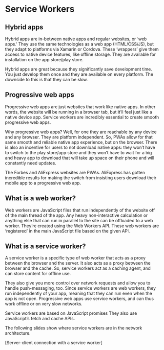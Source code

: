# Service Workers
## Hybrid apps
Hybrid apps are in-between native apps and regular websites, or ‘web apps.’ They use the same technologies as a web app (HTML/CSS/JS), but they adapt to platforms via Xamarin or Cordova. These ‘wrappers’ give them access to native device features, like offline storage. They are available for installation on the app store/play store.

Hybrid apps are great because they significantly save development time. You just develop them once and they are available on every platform. The downside to this is that they can be slow.


## Progressive web apps
Progressive web apps are just websites that work like native apps. In other words, the website will be running in a browser tab, but it’ll feel just like a native device app. Service workers are incredibly essential to create smooth progressive web apps.

Why progressive web apps? Well, for one they are reachable by any device and any browser. They are platform independent. So, PWAs allow for that same smooth and reliable native app experience, but on the browser. There is also an incentive for users to not download native apps: they won’t have to switch to the play store/app store and they won’t have to wait for a big and heavy app to download that will take up space on their phone and will constantly need updates.

The Forbes and AliExpress websites are PWAs. AliExpress has gotten incredible results for making the switch from insisting users download their mobile app to a progressive web app.


## What is a web worker?
Web workers are JavaScript files that run independently of the website off of the main thread of the app. Any heavy non-interactive calculation or anything else that can run in parallel to the site can be offloaded to a web worker. They’re created using the Web Workers API. These web workers are ‘registered’ in the main JavaScript file based on the given API.


## What is a service worker?
A service worker is a specific type of web worker that acts as a proxy between the browser and the server. It also acts as a proxy between the browser and the cache. So, service workers act as a caching agent, and can store content for offline use.

They also give you more control over network requests and allow you to handle push-messaging, too. Since service workers are web workers, they run independently of your app, meaning that they can run even when the app is not open. Progressive web apps use service workers, and can thus work offline or on very slow networks.

Service workers are based on JavaScript promises They also use JavaScript’s fetch and cache APIs.

The following slides show where service workers are in the network architecture.

[Server-client connection with a service worker]
